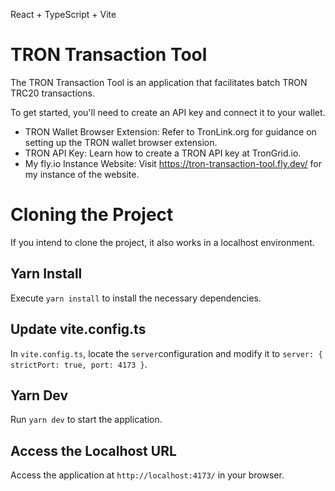 React + TypeScript + Vite

# TRON Transaction Tool
The TRON Transaction Tool is an application that facilitates batch TRON TRC20 transactions.

To get started, you'll need to create an API key and connect it to your wallet.

- TRON Wallet Browser Extension: Refer to TronLink.org for guidance on setting up the TRON wallet browser extension.
- TRON API Key: Learn how to create a TRON API key at TronGrid.io.
- My fly.io Instance Website: Visit https://tron-transaction-tool.fly.dev/ for my instance of the website.

# Cloning the Project
If you intend to clone the project, it also works in a localhost environment.

## Yarn Install
Execute `yarn install` to install the necessary dependencies.

## Update vite.config.ts
In `vite.config.ts`, locate the `server`configuration and modify it to `server: { strictPort: true, port: 4173 }`.

## Yarn Dev
Run `yarn dev` to start the application.

## Access the Localhost URL
Access the application at `http://localhost:4173/` in your browser.
